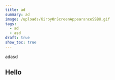 ```yaml
---
title: ad
summary: ad
image: /uploads/KirbyOnScreenAppearanceSSBU.gif
tags:
  - ad
  - asd
draft: true
show_toc: true
---
```

adasd

## Hello

